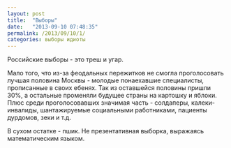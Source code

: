 ```yaml
---
layout: post
title:  "Выборы"
date:   "2013-09-10 07:48:35"
permalink: /2013/09/10/1/
categories: выборы идиоты
---
```


Российские выборы - это треш и угар.

Мало того, что из-за феодальных пережитков не смогла проголосовать
лучшая половина Москвы - молодые понаехавшие специалисты, прописанные
в своих ебенях. Так из оставшейся половины пришли 30%, а остальные
променяли будущее страны на картошку и яблоки. Плюс среди
проголосовавших значимая часть - солдаперы, калеки-инвалиды,
шантажируемые социальными работниками, пациенты дурдомов, зеки и т.д.

В сухом остатке - пшик. Не презентативная выборка, выражаясь
математическим языком.
